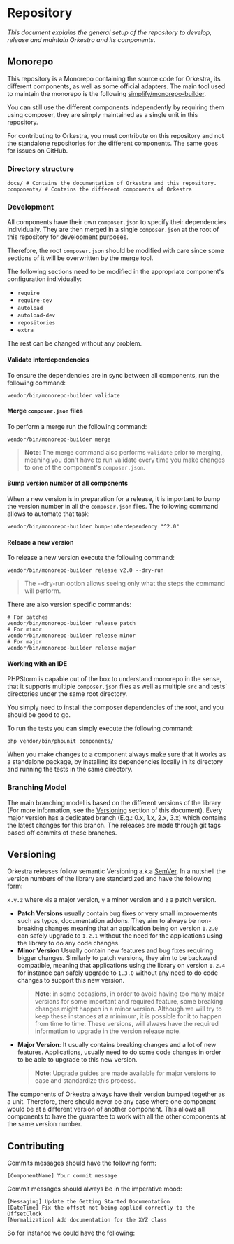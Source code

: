 # Repository  
*This document explains the general setup of the repository to develop, release and maintain Orkestra and its components*.

## Monorepo
This repository is a Monorepo containing the source code for Orkestra, its different components,
as well as some official adapters.
The main tool used to maintain the monorepo is the following [simplify/monorepo-builder](https://github.com/symplify/monorepo-builder).

You can still use the different components independently by requiring them using composer,
they are simply maintained as a single unit in this repository.

For contributing to Orkestra, you must contribute on this repository and not the standalone repositories
for the different components. The same goes for issues on GitHub.


### Directory structure

```
docs/ # Contains the documentation of Orkestra and this repository.
components/ # Contains the different components of Orkestra
```

### Development
All components have their own `composer.json` to specify their dependencies individually. They are
then merged in a single `composer.json` at the root of this repository for development purposes.

Therefore, the root `composer.json` should be modified with care since some sections of it will be overwritten by
the merge tool.

The following sections need to be modified in the appropriate component's configuration individually:
- `require` 
- `require-dev`
- `autoload`
- `autoload-dev`
- `repositories`
- `extra`
  
The rest can be changed without any problem.

#### Validate interdependencies
To ensure the dependencies are in sync between all components, run the following command:
```shell
vendor/bin/monorepo-builder validate
```
#### Merge `composer.json` files
To perform a merge run the following command:
```shell
vendor/bin/monorepo-builder merge
```
> **Note**: The merge command also performs `validate` prior to merging, meaning you don't have to run validate
> every time you make changes to one of the component's `composer.json`.

#### Bump version number of all components
When a new version is in preparation for a release, it is important to bump the version number in all the `composer.json` files.
The following command allows to automate that task:

```shell
vendor/bin/monorepo-builder bump-interdependency "^2.0"
```


#### Release a new version
To release a new version execute the following command:
```shell
vendor/bin/monorepo-builder release v2.0 --dry-run
```
> The --dry-run option allows seeing only what the steps the command will perform.

There are also version specific commands:

```shell
# For patches
vendor/bin/monorepo-builder release patch 
# For minor
vendor/bin/monorepo-builder release minor 
# For major
vendor/bin/monorepo-builder release major 
```

#### Working with an IDE
PHPStorm is capable out of the box to understand monorepo in the sense, that it supports multiple `composer.json` files as well as multiple `src` and tests` directories under the same
root directory.

You simply need to install the composer dependencies of the root, and you should be good to go.

To run the tests you can simply execute the following command: 
```shell
php vendor/bin/phpunit components/
```

When you make changes to a component always make sure that it works as a standalone package,
by installing its dependencies locally in its directory and running the tests in the same directory.


### Branching Model
The main branching model is based on the different versions of the library (For more information, see the [Versioning](#Versioning) section of this document).
Every major version has a dedicated branch (E.g.: 0.x, 1.x, 2.x, 3.x) which contains the latest changes for this branch.
The releases are made through git tags based off commits of these branches.


## Versioning
Orkestra releases follow semantic Versioning a.k.a [SemVer](ghttps://semver.org/).
In a nutshell the version numbers of the library are standardized and have the following form:

`x.y.z` where `x`is a major version, `y` a minor version and `z` a patch version.

- **Patch Versions** usually contain bug fixes or very small improvements such as typos, documentation addons. They aim to always be non-breaking changes
meaning that an application being on version `1.2.0` can safely upgrade to `1.2.1` without the need for the applications using the library
to do any code changes.
- **Minor Version** Usually contain new features and bug fixes requiring bigger changes. Similarly to patch versions, they aim to be
  backward compatible, meaning that applications using the library on version `1.2.4` for instance can safely upgrade to `1.3.0` without any need to do code changes
  to support this new version. 
  > **Note**: in some occasions, in order to avoid having too many major versions for some important and required feature, some breaking changes might happen in a minor version.
  Although we will try to keep these instances at a minimum, it is possible for it to happen from time to time.
  > These versions, will always have the required information to upgrade in the version release note.
- **Major Version**: It usually contains breaking changes and a lot of new features. Applications, usually need to do some code changes
in order to be able to upgrade to this new version.
  > **Note**: Upgrade guides are made available for major versions to ease and standardize this process.
  

The components of Orkestra always have their version bumped together as a unit. Therefore,
there should never be any case where one component would be at a different version of another component. This allows
all components to have the guarantee to work with all the other components at the same version number.

## Contributing

Commits messages should have the following form:
```
[ComponentName] Your commit message
```

Commit messages should always be in the imperative mood:
```
[Messaging] Update the Getting Started Documentation
[DateTime] Fix the offset not being applied correctly to the OffsetClock
[Normalization] Add documentation for the XYZ class
```

So for instance we could have the following:
> 